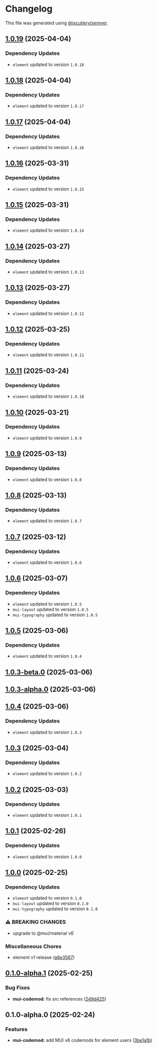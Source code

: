 # Changelog

This file was generated using [@jscutlery/semver](https://github.com/jscutlery/semver).

## [1.0.19](https://github.com/Availity/element/compare/@availity/mui-codemod@1.0.18...@availity/mui-codemod@1.0.19) (2025-04-04)

### Dependency Updates

* `element` updated to version `1.0.18`
## [1.0.18](https://github.com/Availity/element/compare/@availity/mui-codemod@1.0.17...@availity/mui-codemod@1.0.18) (2025-04-04)

### Dependency Updates

* `element` updated to version `1.0.17`
## [1.0.17](https://github.com/Availity/element/compare/@availity/mui-codemod@1.0.16...@availity/mui-codemod@1.0.17) (2025-04-04)

### Dependency Updates

* `element` updated to version `1.0.16`
## [1.0.16](https://github.com/Availity/element/compare/@availity/mui-codemod@1.0.15...@availity/mui-codemod@1.0.16) (2025-03-31)

### Dependency Updates

* `element` updated to version `1.0.15`
## [1.0.15](https://github.com/Availity/element/compare/@availity/mui-codemod@1.0.14...@availity/mui-codemod@1.0.15) (2025-03-31)

### Dependency Updates

* `element` updated to version `1.0.14`
## [1.0.14](https://github.com/Availity/element/compare/@availity/mui-codemod@1.0.13...@availity/mui-codemod@1.0.14) (2025-03-27)

### Dependency Updates

* `element` updated to version `1.0.13`
## [1.0.13](https://github.com/Availity/element/compare/@availity/mui-codemod@1.0.12...@availity/mui-codemod@1.0.13) (2025-03-27)

### Dependency Updates

* `element` updated to version `1.0.12`
## [1.0.12](https://github.com/Availity/element/compare/@availity/mui-codemod@1.0.11...@availity/mui-codemod@1.0.12) (2025-03-25)

### Dependency Updates

* `element` updated to version `1.0.11`
## [1.0.11](https://github.com/Availity/element/compare/@availity/mui-codemod@1.0.10...@availity/mui-codemod@1.0.11) (2025-03-24)

### Dependency Updates

* `element` updated to version `1.0.10`
## [1.0.10](https://github.com/Availity/element/compare/@availity/mui-codemod@1.0.9...@availity/mui-codemod@1.0.10) (2025-03-21)

### Dependency Updates

* `element` updated to version `1.0.9`
## [1.0.9](https://github.com/Availity/element/compare/@availity/mui-codemod@1.0.8...@availity/mui-codemod@1.0.9) (2025-03-13)

### Dependency Updates

* `element` updated to version `1.0.8`
## [1.0.8](https://github.com/Availity/element/compare/@availity/mui-codemod@1.0.7...@availity/mui-codemod@1.0.8) (2025-03-13)

### Dependency Updates

* `element` updated to version `1.0.7`
## [1.0.7](https://github.com/Availity/element/compare/@availity/mui-codemod@1.0.6...@availity/mui-codemod@1.0.7) (2025-03-12)

### Dependency Updates

* `element` updated to version `1.0.6`
## [1.0.6](https://github.com/Availity/element/compare/@availity/mui-codemod@1.0.5...@availity/mui-codemod@1.0.6) (2025-03-07)

### Dependency Updates

* `element` updated to version `1.0.5`
* `mui-layout` updated to version `1.0.5`
* `mui-typography` updated to version `1.0.5`
## [1.0.5](https://github.com/Availity/element/compare/@availity/mui-codemod@1.0.4...@availity/mui-codemod@1.0.5) (2025-03-06)

### Dependency Updates

* `element` updated to version `1.0.4`
## [1.0.3-beta.0](https://github.com/Availity/element/compare/@availity/mui-codemod@1.0.2...@availity/mui-codemod@1.0.3-beta.0) (2025-03-06)

## [1.0.3-alpha.0](https://github.com/Availity/element/compare/@availity/mui-codemod@1.0.2...@availity/mui-codemod@1.0.3-alpha.0) (2025-03-06)

## [1.0.4](https://github.com/Availity/element/compare/@availity/mui-codemod@1.0.3...@availity/mui-codemod@1.0.4) (2025-03-06)

### Dependency Updates

* `element` updated to version `1.0.3`
## [1.0.3](https://github.com/Availity/element/compare/@availity/mui-codemod@1.0.2...@availity/mui-codemod@1.0.3) (2025-03-04)

### Dependency Updates

* `element` updated to version `1.0.2`
## [1.0.2](https://github.com/Availity/element/compare/@availity/mui-codemod@1.0.1...@availity/mui-codemod@1.0.2) (2025-03-03)

### Dependency Updates

* `element` updated to version `1.0.1`
## [1.0.1](https://github.com/Availity/element/compare/@availity/mui-codemod@1.0.0...@availity/mui-codemod@1.0.1) (2025-02-26)

### Dependency Updates

* `element` updated to version `1.0.0`
## [1.0.0](https://github.com/Availity/element/compare/@availity/mui-codemod@0.1.0...@availity/mui-codemod@1.0.0) (2025-02-25)

### Dependency Updates

* `element` updated to version `0.1.0`
* `mui-layout` updated to version `0.1.0`
* `mui-typography` updated to version `0.1.0`

### ⚠ BREAKING CHANGES

* upgrade to @mui/material v6

### Miscellaneous Chores

* element v1 release ([a6e3567](https://github.com/Availity/element/commit/a6e35671185b9f13d25c7a39c4488ecb8774633e))

## [0.1.0-alpha.1](https://github.com/Availity/element/compare/@availity/mui-codemod@0.1.0-alpha.0...@availity/mui-codemod@0.1.0-alpha.1) (2025-02-25)


### Bug Fixes

* **mui-codemod:** fix src references ([249d425](https://github.com/Availity/element/commit/249d425be22d33c30afa406bf3728f409875dcfd))

## 0.1.0-alpha.0 (2025-02-24)


### Features

* **mui-codemod:** add MUI v6 codemods for element users ([3be1a1b](https://github.com/Availity/element/commit/3be1a1ba2dab07968d26361bf4965b96fae682b5))
